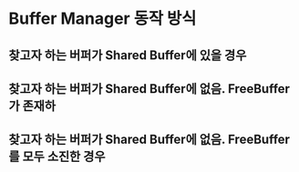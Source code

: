 # Buffer Manager 동작 방식

## 찾고자 하는 버퍼가 Shared Buffer에 있을 경우


## 찾고자 하는 버퍼가 Shared Buffer에 없음. FreeBuffer가 존재하


## 찾고자 하는 버퍼가 Shared Buffer에 없음. FreeBuffer를 모두 소진한 경우
